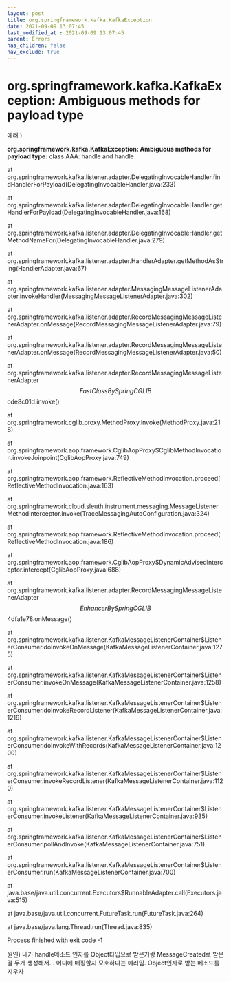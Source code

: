 ```yaml
---
layout: post
title: org.springframework.kafka.KafkaException
date: 2021-09-09 13:07:45
last_modified_at : 2021-09-09 13:07:45
parent: Errors
has_children: false
nav_exclude: true
---
```


# org.springframework.kafka.KafkaException: Ambiguous methods for payload type

에러 )

**org.springframework.kafka.KafkaException: Ambiguous methods for payload type:** class AAA: handle and handle

at org.springframework.kafka.listener.adapter.DelegatingInvocableHandler.findHandlerForPayload(DelegatingInvocableHandler.java:233)

at org.springframework.kafka.listener.adapter.DelegatingInvocableHandler.getHandlerForPayload(DelegatingInvocableHandler.java:168)

at org.springframework.kafka.listener.adapter.DelegatingInvocableHandler.getMethodNameFor(DelegatingInvocableHandler.java:279)

at org.springframework.kafka.listener.adapter.HandlerAdapter.getMethodAsString(HandlerAdapter.java:67)

at org.springframework.kafka.listener.adapter.MessagingMessageListenerAdapter.invokeHandler(MessagingMessageListenerAdapter.java:302)

at org.springframework.kafka.listener.adapter.RecordMessagingMessageListenerAdapter.onMessage(RecordMessagingMessageListenerAdapter.java:79)

at org.springframework.kafka.listener.adapter.RecordMessagingMessageListenerAdapter.onMessage(RecordMessagingMessageListenerAdapter.java:50)

at org.springframework.kafka.listener.adapter.RecordMessagingMessageListenerAdapter$$FastClassBySpringCGLIB$$cde8c01d.invoke(<generated>)

at org.springframework.cglib.proxy.MethodProxy.invoke(MethodProxy.java:218)

at org.springframework.aop.framework.CglibAopProxy$CglibMethodInvocation.invokeJoinpoint(CglibAopProxy.java:749)

at org.springframework.aop.framework.ReflectiveMethodInvocation.proceed(ReflectiveMethodInvocation.java:163)

at org.springframework.cloud.sleuth.instrument.messaging.MessageListenerMethodInterceptor.invoke(TraceMessagingAutoConfiguration.java:324)

at org.springframework.aop.framework.ReflectiveMethodInvocation.proceed(ReflectiveMethodInvocation.java:186)

at org.springframework.aop.framework.CglibAopProxy$DynamicAdvisedInterceptor.intercept(CglibAopProxy.java:688)

at org.springframework.kafka.listener.adapter.RecordMessagingMessageListenerAdapter$$EnhancerBySpringCGLIB$$4dfa1e78.onMessage(<generated>)

at org.springframework.kafka.listener.KafkaMessageListenerContainer$ListenerConsumer.doInvokeOnMessage(KafkaMessageListenerContainer.java:1275)

at org.springframework.kafka.listener.KafkaMessageListenerContainer$ListenerConsumer.invokeOnMessage(KafkaMessageListenerContainer.java:1258)

at org.springframework.kafka.listener.KafkaMessageListenerContainer$ListenerConsumer.doInvokeRecordListener(KafkaMessageListenerContainer.java:1219)

at org.springframework.kafka.listener.KafkaMessageListenerContainer$ListenerConsumer.doInvokeWithRecords(KafkaMessageListenerContainer.java:1200)

at org.springframework.kafka.listener.KafkaMessageListenerContainer$ListenerConsumer.invokeRecordListener(KafkaMessageListenerContainer.java:1120)

at org.springframework.kafka.listener.KafkaMessageListenerContainer$ListenerConsumer.invokeListener(KafkaMessageListenerContainer.java:935)

at org.springframework.kafka.listener.KafkaMessageListenerContainer$ListenerConsumer.pollAndInvoke(KafkaMessageListenerContainer.java:751)

at org.springframework.kafka.listener.KafkaMessageListenerContainer$ListenerConsumer.run(KafkaMessageListenerContainer.java:700)

at java.base/java.util.concurrent.Executors$RunnableAdapter.call(Executors.java:515)

at java.base/java.util.concurrent.FutureTask.run(FutureTask.java:264)

at java.base/java.lang.Thread.run(Thread.java:835)

Process finished with exit code -1

원인) 내가 handle메소드 인자를 Object타입으로 받은거랑 MessageCreated로 받은걸 두개 생성해서... 어디에 매핑할지 모호하다는 에러임. Object인자로 받는 메소드를 지우자